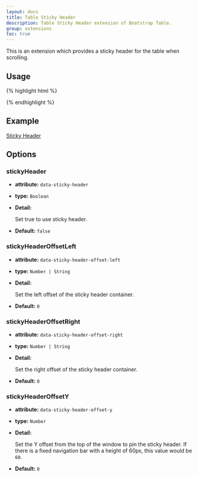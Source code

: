```yaml
---
layout: docs
title: Table Sticky Header
description: Table Sticky Header extension of Bootstrap Table.
group: extensions
toc: true
---
```


This is an extension which provides a sticky header for the table when scrolling.

## Usage

{% highlight html %}
<script src="extensions/sticky-header/bootstrap-table-sticky-header.js"></script>
{% endhighlight %}

## Example

[Sticky Header](https://examples.bootstrap-table.com/#extensions/sticky-header.html)

## Options

### stickyHeader

- **attribute:** `data-sticky-header`

- **type:** `Boolean`

- **Detail:**

   Set true to use sticky header.

- **Default:** `false`

### stickyHeaderOffsetLeft

- **attribute:** `data-sticky-header-offset-left`

- **type:** `Number | String`

- **Detail:**

   Set the left offset of the sticky header container.

- **Default:** `0`

### stickyHeaderOffsetRight

- **attribute:** `data-sticky-header-offset-right`

- **type:** `Number | String`

- **Detail:**

   Set the right offset of the sticky header container.

- **Default:** `0`

### stickyHeaderOffsetY

- **attribute:** `data-sticky-header-offset-y`

- **type:** `Number`

- **Detail:**

   Set the Y offset from the top of the window to pin the sticky header. If there is a fixed navigation bar with a height of 60px, this value would be `60`.

- **Default:** `0`
